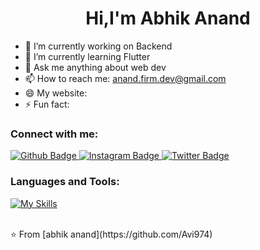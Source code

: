  <h1 align="center">Hi,I'm Abhik Anand</h1>

- 🔭 I’m currently working on Backend
- 🌱 I’m currently learning Flutter
- 💬 Ask me anything about web dev 
- 📫 How to reach me: anand.firm.dev@gmail.com
- 😄 My website: 
- ⚡ Fun fact: 
  
### Connect with me:
<div id="badges">
  <a href="https://github.com/Avi974">
    <img src="https://img.shields.io/badge/Github-white?style=for-the-badge&logo=Github&logoColor=black" alt="Github Badge"/>
  </a>
<!--   <a href="">
    <img src="https://img.shields.io/badge/YouTube-red?style=for-the-badge&logo=youtube&logoColor=white" alt="Youtube Badge"/>
  </a> -->
   <a href="https://www.instagram.com/avixoxo_7">
    <img src="https://img.shields.io/badge/Instagram-purple?style=for-the-badge&logo=instagram&logoColor=white" alt="Instagram Badge"/>
  </a>
<!--    <a href="">
    <img src="https://img.shields.io/badge/Facebook-blue?style=for-the-badge&logo=facebook&logoColor=white" alt="Facebook Badge"/>
  </a> -->
   <a href="https://x.com/Abhik0811281850">
    <img src="https://img.shields.io/badge/Twitter-blue?style=for-the-badge&logo=twitter&logoColor=white" alt="Twitter Badge"/>
  </a>
</div>

### Languages and Tools:
[![My Skills](https://skillicons.dev/icons?i=flutter,dart,unity,github,git,html,javascript,css,mongodb&perline=5)](https://skillicons.dev)


<br>
⭐️ From [abhik anand](https://github.com/Avi974)
